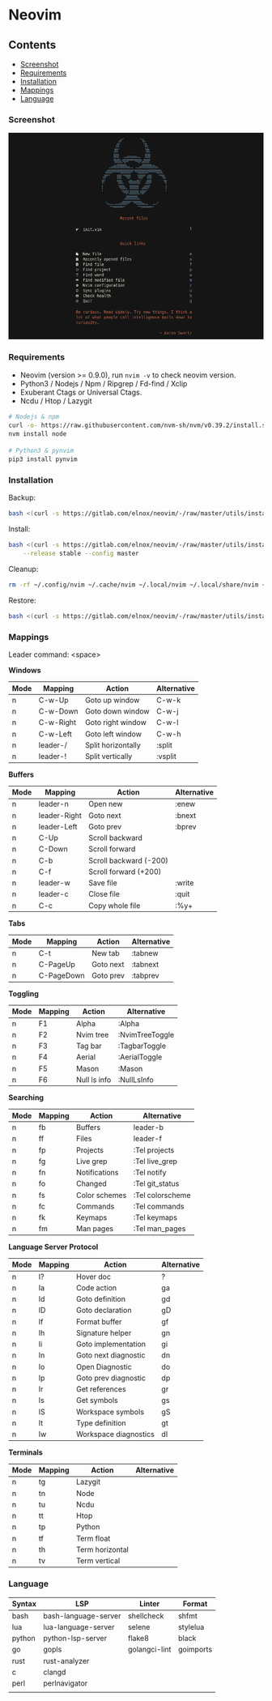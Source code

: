 # Neovim

## Contents

- [Screenshot](#screenshot)
- [Requirements](#requirements)
- [Installation](#installation)
- [Mappings](#mappings)
- [Language](#language)

### Screenshot

![Neovim](neovim.png "Neovim IDE")

### Requirements

- Neovim (version >= 0.9.0), run `nvim -v` to check neovim version.
- Python3 / Nodejs / Npm / Ripgrep / Fd-find / Xclip
- Exuberant Ctags or Universal Ctags.
- Ncdu / Htop / Lazygit

```bash
# Nodejs & npm
curl -o- https://raw.githubusercontent.com/nvm-sh/nvm/v0.39.2/install.sh | bash
nvm install node

# Python3 & pynvim
pip3 install pynvim
```

### Installation

Backup:
```bash
bash <(curl -s https://gitlab.com/elnox/neovim/-/raw/master/utils/install) --bakup
```

Install:
```bash
bash <(curl -s https://gitlab.com/elnox/neovim/-/raw/master/utils/install) \
    --release stable --config master
```

Cleanup:
```bash
rm -rf ~/.config/nvim ~/.cache/nvim ~/.local/nvim ~/.local/share/nvim ~/.local/state/nvim
```

Restore:
```bash
bash <(curl -s https://gitlab.com/elnox/neovim/-/raw/master/utils/install) --restore
```

### Mappings

Leader command: \<space>

**Windows**

| Mode  | Mapping        | Action                  | Alternative     |
| --    | ---            | ---                     | --              |
| n     | C-w-Up         | Goto up window          | C-w-k           |
| n     | C-w-Down       | Goto down window        | C-w-j           |
| n     | C-w-Right      | Goto right window       | C-w-l           |
| n     | C-w-Left       | Goto left window        | C-w-h           |
| n     | leader-/       | Split horizontally      | :split          |
| n     | leader-!       | Split vertically        | :vsplit         |

**Buffers**

| Mode  | Mapping        | Action                  | Alternative      |
| --    | ---            | ---                     | --               |
| n     | leader-n       | Open new                | :enew            |
| n     | leader-Right   | Goto next               | :bnext           |
| n     | leader-Left    | Goto prev               | :bprev           |
| n     | C-Up           | Scroll backward         |                  |
| n     | C-Down         | Scroll forward          |                  |
| n     | C-b            | Scroll backward (-200)  |                  |
| n     | C-f            | Scroll forward (+200)   |                  |
| n     | leader-w       | Save file               | :write           |
| n     | leader-c       | Close file              | :quit            |
| n     | C-c            | Copy whole file         | :%y+             |

**Tabs**

| Mode  | Mapping        | Action                  | Alternative      |
| --    | ---            | ---                     | --               |
| n     | C-t            | New tab                 | :tabnew          |
| n     | C-PageUp       | Goto next               | :tabnext         |
| n     | C-PageDown     | Goto prev               | :tabprev         |

**Toggling**

| Mode  | Mapping        | Action                  | Alternative      |
| --    | ---            | ---                     | --               |
| n     | F1             | Alpha                   | :Alpha           |
| n     | F2             | Nvim tree               | :NvimTreeToggle  |
| n     | F3             | Tag bar                 | :TagbarToggle    |
| n     | F4             | Aerial                  | :AerialToggle    |
| n     | F5             | Mason                   | :Mason           |
| n     | F6             | Null ls info            | :NullLsInfo      |

**Searching**

| Mode  | Mapping        | Action                  | Alternative      |
| --    | ---            | ---                     | --               |
| n     | fb             | Buffers                 | leader-b         |
| n     | ff             | Files                   | leader-f         |
| n     | fp             | Projects                | :Tel projects    |
| n     | fg             | Live grep               | :Tel live_grep   |
| n     | fn             | Notifications           | :Tel notify      |
| n     | fo             | Changed                 | :Tel git_status  |
| n     | fs             | Color schemes           | :Tel colorscheme |
| n     | fc             | Commands                | :Tel commands    |
| n     | fk             | Keymaps                 | :Tel keymaps     |
| n     | fm             | Man pages               | :Tel man_pages   |

**Language Server Protocol**

| Mode  | Mapping        | Action                  | Alternative      |
| --    | ---            | ---                     | --               |
| n     | l?             | Hover doc               | ?                |
| n     | la             | Code action             | ga               |
| n     | ld             | Goto definition         | gd               |
| n     | lD             | Goto declaration        | gD               |
| n     | lf             | Format buffer           | gf               |
| n     | lh             | Signature helper        | gn               |
| n     | li             | Goto implementation     | gi               |
| n     | ln             | Goto next diagnostic    | dn               |
| n     | lo             | Open Diagnostic         | do               |
| n     | lp             | Goto prev diagnostic    | dp               |
| n     | lr             | Get references          | gr               |
| n     | ls             | Get symbols             | gs               |
| n     | lS             | Workspace symbols       | gS               |
| n     | lt             | Type definition         | gt               |
| n     | lw             | Workspace diagnostics   | dl               |

**Terminals**

| Mode  | Mapping        | Action                  | Alternative      |
| --    | ---            | ---                     | --               |
| n     | tg             | Lazygit                 |                  |
| n     | tn             | Node                    |                  |
| n     | tu             | Ncdu                    |                  |
| n     | tt             | Htop                    |                  |
| n     | tp             | Python                  |                  |
| n     | tf             | Term float              |                  |
| n     | th             | Term horizontal         |                  |
| n     | tv             | Term vertical           |                  |

### Language

| Syntax        | LSP                   | Linter         | Format     |
| --            | ---                   | ---            | --         |
| bash          | bash-language-server  | shellcheck     | shfmt      |
| lua           | lua-language-server   | selene         | stylelua   |
| python        | python-lsp-server     | flake8         | black      |
| go            | gopls                 | golangci-lint  | goimports  |
| rust          | rust-analyzer         |                |            |
| c             | clangd                |                |            |
| perl          | perlnavigator         |                |            |
|               |                       |                |            |
